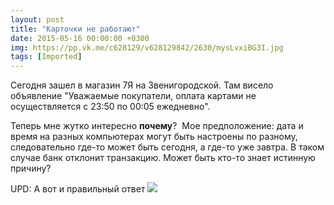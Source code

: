```yaml
---
layout: post
title: "Карточки не работают"
date: 2015-05-16 00:00:00 +0300
img: https://pp.vk.me/c628129/v628129842/2630/mysLvxiBG3I.jpg
tags: [Imported]
---
```


Сегодня зашел в магазин 7Я на Звенигородской. Там висело объявление "Уважаемые покупатели, оплата картами не осуществляется с 23:50 по 00:05 ежедневно".

Теперь мне жутко интересно **почему**?  Мое предположение: дата и время на разных компьютерах могут быть настроены по разному, следовательно где-то может быть сегодня, а где-то уже завтра. В таком случае банк отклонит транзакцию. Может быть кто-то знает истинную причину?

UPD: А вот и правильный ответ
![](https://pp.vk.me/c628129/v628129842/2630/mysLvxiBG3I.jpg)